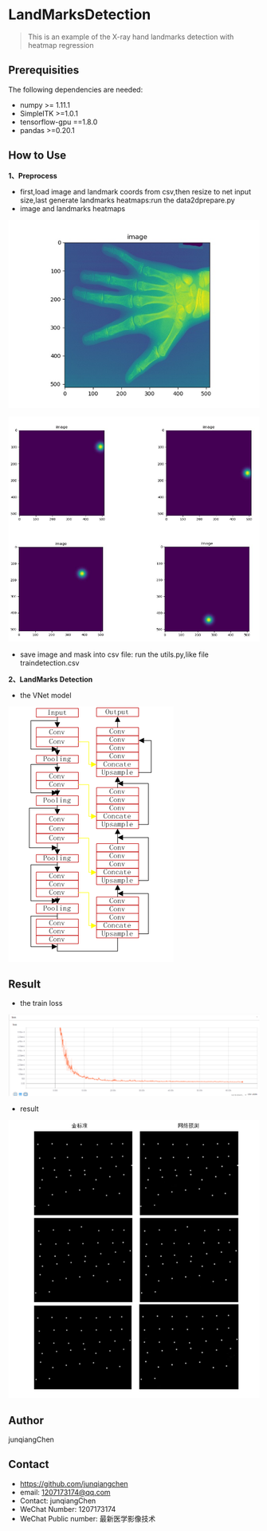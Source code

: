 # LandMarksDetection
> This is an example of the X-ray hand landmarks detection with heatmap regression

## Prerequisities
The following dependencies are needed:
- numpy >= 1.11.1
- SimpleITK >=1.0.1
- tensorflow-gpu ==1.8.0
- pandas >=0.20.1

## How to Use

**1、Preprocess**

* first,load image and landmark coords from csv,then resize to net input size,last generate landmarks heatmaps:run the data2dprepare.py
* image and landmarks heatmaps

![](Image.jpeg)

![](landmarksheatmaps.bmp)


* save image and mask into csv file: run the utils.py,like file traindetection.csv

**2、LandMarks Detection**

* the VNet model

![](2dVnet.png)

## Result

* the train loss

![](loss.bmp)

* result

![](result.bmp)

## Author

junqiangChen

## Contact
* https://github.com/junqiangchen
* email: 1207173174@qq.com
* Contact: junqiangChen
* WeChat Number: 1207173174
* WeChat Public number: 最新医学影像技术
